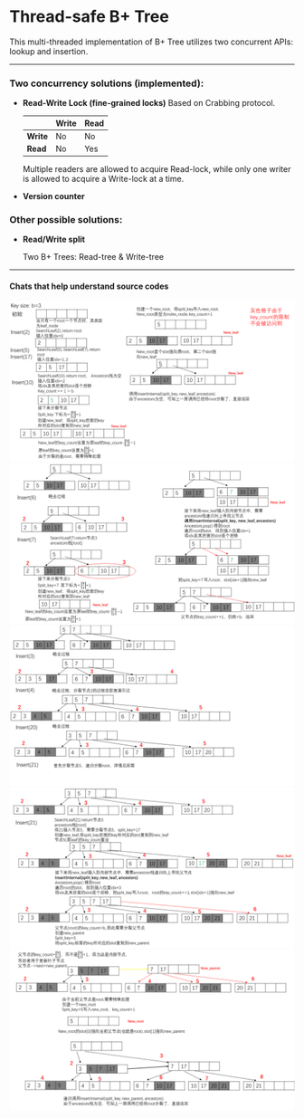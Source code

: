 # Thread-safe B+ Tree

This multi-threaded implementation of B+ Tree utilizes two concurrent APIs: lookup and insertion. 
**********************
### Two concurrency solutions (implemented):
- **Read-Write Lock (fine-grained locks)**
    Based on Crabbing protocol.

    | | Write | Read |
    --|-------|-------
    | **Write**| No | No |
    | **Read** | No | Yes |

    Multiple readers are allowed to acquire Read-lock, while only one writer is allowed to acquire a Write-lock at a time.


- **Version counter**


### Other possible solutions:
- **Read/Write split**
    
    Two B+ Trees: Read-tree & Write-tree

**********
#### Chats that help understand source codes
![](https://github.com/WangSiman-Carol/ParallelismMaster-ZerotoOne/blob/master/B%2BTree/pictures/1.PNG)
![](https://github.com/WangSiman-Carol/ParallelismMaster-ZerotoOne/blob/master/B%2BTree/pictures/2.PNG)
![](https://github.com/WangSiman-Carol/ParallelismMaster-ZerotoOne/blob/master/B%2BTree/pictures/3.PNG)
![](https://github.com/WangSiman-Carol/ParallelismMaster-ZerotoOne/blob/master/B%2BTree/pictures/4.PNG)
![](https://github.com/WangSiman-Carol/ParallelismMaster-ZerotoOne/blob/master/B%2BTree/pictures/5.PNG)
